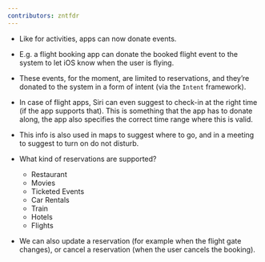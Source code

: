 ```yaml
---
contributors: zntfdr
---
```


- Like for activities, apps can now donate events. 
- E.g. a flight booking app can donate the booked flight event to the system to let iOS know when the user is flying.

- These events, for the moment, are limited to reservations, and they’re donated to the system in a form of intent (via the `Intent` framework).

- In case of flight apps, Siri can even suggest to check-in at the right time (if the app supports that). This is something that the app has to donate along, the app also specifies the correct time range where this is valid.

- This info is also used in maps to suggest where to go, and in a meeting to suggest to turn on do not disturb.

- What kind of reservations are supported?
  - Restaurant
  - Movies 
  - Ticketed Events
  - Car Rentals 
  - Train 
  - Hotels 
  - Flights

- We can also update a reservation (for example when the flight gate changes), or cancel a reservation (when the user cancels the booking).
